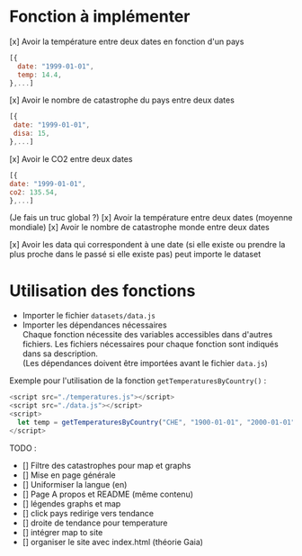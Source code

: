 # Fonction à implémenter

 [x] Avoir la température entre deux dates en fonction d'un pays

 ```js
[{
   date: "1999-01-01",
   temp: 14.4,
},...]
```

 [x] Avoir le nombre de catastrophe du pays entre deux dates

  ```js
[{
   date: "1999-01-01",
   disa: 15,
},...]
```

 [x] Avoir le CO2 entre deux dates

   ```js
[{
   date: "1999-01-01",
   co2: 135.54,
},...]
```

(Je fais un truc global ?)
 [x] Avoir la température entre deux dates (moyenne mondiale)
 [x] Avoir le nombre de catastrophe monde entre deux dates
 
 [x] Avoir les data qui correspondent à une date (si elle existe ou prendre la plus proche dans le passé si elle existe pas) peut importe le dataset 


 # Utilisation des fonctions

 * Importer le fichier ```datasets/data.js```
 * Importer les dépendances nécessaires<br>Chaque fonction nécessite des variables accessibles dans d'autres fichiers. Les fichiers nécessaires pour chaque fonction sont indiqués dans sa description.<br>(Les dépendances doivent être importées avant le fichier ```data.js```)

 Exemple pour l'utilisation de la fonction ```getTemperaturesByCountry()``` :

 ```js
<script src="./temperatures.js"></script>
<script src="./data.js"></script>
<script>
   let temp = getTemperaturesByCountry("CHE", "1900-01-01", "2000-01-01");
</script>
 ```

TODO : 
 - [] Filtre des catastrophes pour map et graphs
 - [] Mise en page générale
 - [] Uniformiser la langue (en)
 - [] Page A propos et README (même contenu)
 - [] légendes graphs et map
 - [] click pays redirige vers tendance
 - [] droite de tendance pour temperature
 - [] intégrer map to site
 - [] organiser le site avec index.html (théorie Gaia)